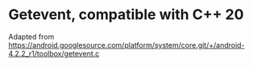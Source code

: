 # Getevent, compatible with C++ 20

Adapted from 
https://android.googlesource.com/platform/system/core.git/+/android-4.2.2_r1/toolbox/getevent.c
